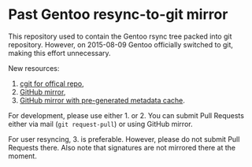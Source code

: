 Past Gentoo resync-to-git mirror
===============================

This repository used to contain the Gentoo rsync tree packed into git
repository. However, on 2015-08-09 Gentoo officially switched to git,
making this effort unnecessary.

New resources:

1. [cgit for offical repo](https://gitweb.gentoo.org/repo/gentoo.git),
2. [GitHub mirror](https://github.com/gentoo/gentoo),
3. [GitHub mirror with pre-generated metadata
   cache](https://github.com/gentoo-mirror/gentoo).

For development, please use either 1. or 2. You can submit Pull Requests
either via mail (`git request-pull`) or using GitHub mirror.

For user resyncing, 3. is preferable. However, please do not submit Pull
Requests there. Also note that signatures are not mirrored there at
the moment.
